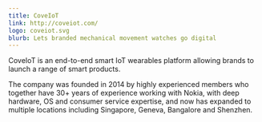 ```yaml
---
title: CoveIoT
link: http://coveiot.com/
logo: coveiot.svg
blurb: Lets branded mechanical movement watches go digital
---
```


CoveIoT is an end-to-end smart IoT wearables platform allowing brands to launch a range of smart products.

The company was founded in 2014 by highly experienced members who together have 30+ years of experience working with Nokia, with deep hardware, OS and consumer service expertise, and now has expanded to multiple locations including Singapore, Geneva, Bangalore and Shenzhen.